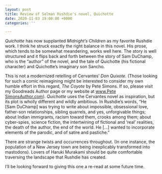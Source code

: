 ```yaml
---
layout: post
title: Review of Salman Rushdie's novel, Quichotte
date: 2020-11-03 19:00:00 +0000
categories: ''

---
```

_Quichotte_ has now supplanted _Midnight’s Children_ as my favorite Rushdie work. I think he struck exactly the right balance in this novel. His prose, which tends to be somewhat meandering, works well here. The story is well structured and it flips back and forth between the story of Sam DuChamp, who is the “author” of the novel, and the tale of Quichotte (his fictional character) and Quichotte’s imaginary son Sancho.

This is not a modernized retelling of Cervantes’ _Don Quixote._ (Those looking for such a comic reimagining might be interested to consider my own humble effort in this regard, _The Coyote_ by Pete Simons. If so, please visit my Goodreads Author page or my website at [www.Pete SimonsAuthor.com](www.Pete%20SimonsAuthor.com)). _Quichotte_ uses the Cervantes novel as inspiration, but its plot is wholly different and wildly ambitious. In Rushdie’s words, “He \[Sam DuChamp\] was trying to write about impossible, obsessional love, father-son relationships, sibling quarrels, and yes, unforgivable things; about Indian immigrants, racism toward them, crooks among them; about cyber-spies, science fiction, the intertwining of fictional and ‘real’ realities, the death of the author, the end of the world. He \[…\] wanted to incorporate elements of the parodic, and of satire and pastiche.”

There are strange twists and occurrences throughout. (In one instance, the population of a New Jersey town are being inexplicably transformed into mastodons). Lovers of Haruki Murakami should be quite comfortable traversing the landscape that Rushdie has created.

I’ll be looking forward to giving this one a re-read at some future time.